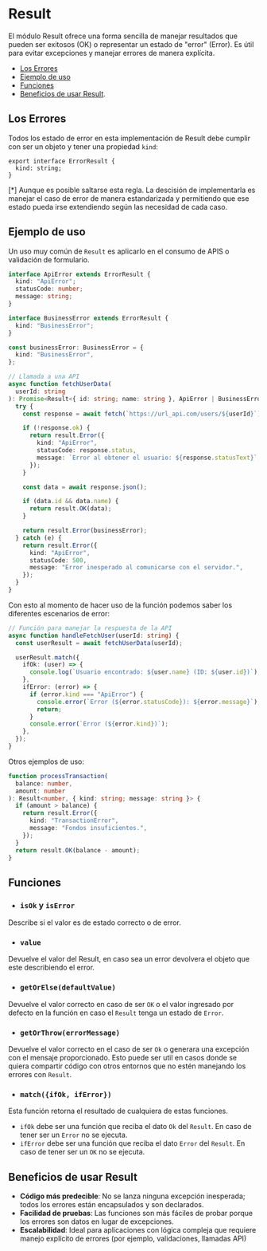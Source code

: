 # Result

El módulo Result ofrece una forma sencilla de manejar resultados que pueden ser exitosos (OK) o representar un estado de "error" (Error). Es útil para evitar excepciones y manejar errores de manera explícita.

- [Los Errores](#los-errores)
- [Ejemplo de uso](#ejemplo-de-uso)
- [Funciones](#funciones)
- [Beneficios de usar Result](#beneficios-de-usar-result).

## Los Errores

Todos los estado de error en esta implementación de Result debe cumplir con ser un objeto y tener una propiedad `kind`:

```
export interface ErrorResult {
  kind: string;
}
```

[*] Aunque es posible saltarse esta regla. La descisión de implementarla es manejar el caso de error de manera estandarizada y permitiendo que ese estado pueda irse extendiendo según las necesidad de cada caso.

## Ejemplo de uso

Un uso muy común de `Result` es aplicarlo en el consumo de APIS o validación de formulario.

```ts
interface ApiError extends ErrorResult {
  kind: "ApiError";
  statusCode: number;
  message: string;
}

interface BusinessError extends ErrorResult {
  kind: "BusinessError";
}

const businessError: BusinessError = {
  kind: "BusinessError",
};

// Llamada a una API
async function fetchUserData(
  userId: string
): Promise<Result<{ id: string; name: string }, ApiError | BusinessError>> {
  try {
    const response = await fetch(`https://url_api.com/users/${userId}`);

    if (!response.ok) {
      return result.Error({
        kind: "ApiError",
        statusCode: response.status,
        message: `Error al obtener el usuario: ${response.statusText}`,
      });
    }

    const data = await response.json();

    if (data.id && data.name) {
      return result.OK(data);
    }

    return result.Error(businessError);
  } catch (e) {
    return result.Error({
      kind: "ApiError",
      statusCode: 500,
      message: "Error inesperado al comunicarse con el servidor.",
    });
  }
}
```

Con esto al momento de hacer uso de la función podemos saber los diferentes escenarios de error:

```ts
// Función para manejar la respuesta de la API
async function handleFetchUser(userId: string) {
  const userResult = await fetchUserData(userId);

  userResult.match({
    ifOk: (user) => {
      console.log(`Usuario encontrado: ${user.name} (ID: ${user.id})`);
    },
    ifError: (error) => {
      if (error.kind === "ApiError") {
        console.error(`Error (${error.statusCode}): ${error.message}`);
        return;
      }
      console.error(`Error (${error.kind})`);
    },
  });
}
```

Otros ejemplos de uso:

```ts
function processTransaction(
  balance: number,
  amount: number
): Result<number, { kind: string; message: string }> {
  if (amount > balance) {
    return result.Error({
      kind: "TransactionError",
      message: "Fondos insuficientes.",
    });
  }
  return result.OK(balance - amount);
}
```

## Funciones

- ### `isOk` y `isError`

Describe si el valor es de estado correcto o de error.

- ### `value`

Devuelve el valor del Result, en caso sea un error devolvera el objeto que este describiendo el error.

- ### `getOrElse(defaultValue)`

Devuelve el valor correcto en caso de ser `OK` o el valor ingresado por defecto en la función en caso el `Result` tenga un estado de `Error`.

- ### `getOrThrow(errorMessage)`

Devuelve el valor correcto en el caso de ser `Ok` o generara una excepción con el mensaje proporcionado. Esto puede ser util en casos donde se quiera compartir código con otros entornos que no estén manejando los errores con `Result`.

- ### `match({ifOk, ifError})`

Esta función retorna el resultado de cualquiera de estas funciones.

- `ifOk` debe ser una función que reciba el dato `Ok` del `Result`. En caso de tener ser un `Error` no se ejecuta.
- `ifError` debe ser una función que reciba el dato `Error` del `Result`. En caso de tener ser un `OK` no se ejecuta.

## Beneficios de usar Result

- **Código más predecible**: No se lanza ninguna excepción inesperada; todos los errores están encapsulados y son declarados.
- **Facilidad de pruebas**: Las funciones son más fáciles de probar porque los errores son datos en lugar de excepciones.
- **Escalabilidad**: Ideal para aplicaciones con lógica compleja que requiere manejo explícito de errores (por ejemplo, validaciones, llamadas API)
